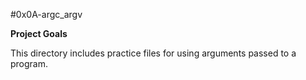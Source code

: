 #0x0A-argc_argv

**Project Goals**

This directory includes practice files for using arguments passed to a program.